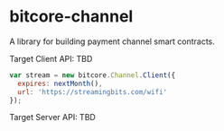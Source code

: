 bitcore-channel
==============

A library for building payment channel smart contracts.

Target Client API: TBD

```javascript
var stream = new bitcore.Channel.Client({
  expires: nextMonth(),
  url: 'https://streamingbits.com/wifi'
});

```

Target Server API: TBD

```javascript
```
